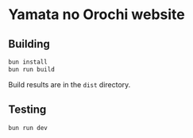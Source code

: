 # Yamata no Orochi website

## Building

```bash
bun install
bun run build
```

Build results are in the `dist` directory.

## Testing

```bash
bun run dev
```
